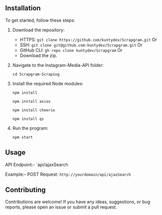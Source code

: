 
## Installation

To get started, follow these steps:

1. Download the repository:
   - HTTPS: `git clone https://github.com/kuntydev/Scrapgram.git`
    Or
   - SSH: `git clone git@github.com:kuntydev/Scrapgram.git`
    Or
   - GitHub CLI: `gh repo clone kuntydev/Scrapgram`
    Or
   - Download the zip.

2. Navigate to the Instagram-Media-API folder:
   ```
   cd Scrapgram-Scraping
   ```

3. Install the required Node modules:

   ```
   npm install
   ```

   ```
   npm install axios
   ```
   
   ```
   npm install cheerio
   ```

   ```
   npm install qs
   ```


4. Run the program:

   ```
   npm start
   ```

## Usage

API Endpoint:- `api/ajaxSearch

Example:-
POST Request: `http://yourdomain/api/ajaxSearch`


## Contributing

Contributions are welcome! If you have any ideas, suggestions, or bug reports, please open an issue or submit a pull request. 

